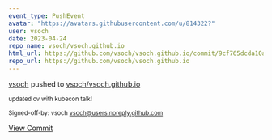 ```yaml
---
event_type: PushEvent
avatar: "https://avatars.githubusercontent.com/u/814322?"
user: vsoch
date: 2023-04-24
repo_name: vsoch/vsoch.github.io
html_url: https://github.com/vsoch/vsoch.github.io/commit/9cf765dcda10adc8bd35736bebf5a1945af0faa8
repo_url: https://github.com/vsoch/vsoch.github.io
---
```


<a href='https://github.com/vsoch' target='_blank'>vsoch</a> pushed to <a href='https://github.com/vsoch/vsoch.github.io' target='_blank'>vsoch/vsoch.github.io</a>

<small>updated cv with kubecon talk!

Signed-off-by: vsoch <vsoch@users.noreply.github.com></small>

<a href='https://github.com/vsoch/vsoch.github.io/commit/9cf765dcda10adc8bd35736bebf5a1945af0faa8' target='_blank'>View Commit</a>
